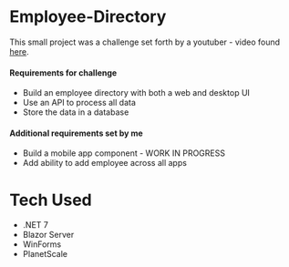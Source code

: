 # Employee-Directory

This small project was a challenge set forth by a youtuber - video found [here](https://www.youtube.com/watch?v=_WLgwj0r5wg&t=79s).

#### Requirements for challenge
- Build an employee directory with both a web and desktop UI
- Use an API to process all data
- Store the data in a database

#### Additional requirements set by me
- Build a mobile app component - WORK IN PROGRESS
- Add ability to add employee across all apps

# Tech Used

- .NET 7
- Blazor Server
- WinForms
- PlanetScale

